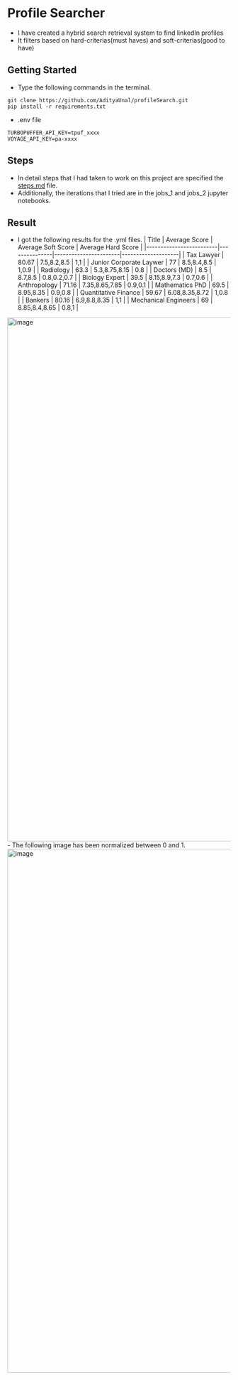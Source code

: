 # Profile Searcher

- I have created a hybrid search retrieval system to find linkedIn profiles
- It filters based on hard-criterias(must haves) and soft-criterias(good to have)

## Getting Started
- Type the following commands in the terminal.
```
git clone https://github.com/AdityaUnal/profileSearch.git
pip install -r requirements.txt
```
- .env file
```
TURBOPUFFER_API_KEY=tpuf_xxxx
VOYAGE_API_KEY=pa-xxxx

```
## Steps 
- In detail steps that I had taken to work on this project are specified the [steps.md]() file.
- Additionally, the iterations that I tried are in the jobs_1 and jobs_2 jupyter notebooks.
## Result
- I got the following results for the .yml files.
    | Title                   | Average Score | Average Soft Score    | Average Hard Score |
    |-------------------------|---------------|-----------------------|--------------------|
    | Tax Lawyer              | 80.67         | 7.5,8.2,8.5           | 1,1                |
    | Junior Corporate Laywer | 77            | 8.5,8.4,8.5           | 1,0.9              |
    | Radiology               | 63.3          | 5.3,8.75,8.15         | 0.8                |
    | Doctors (MD)            | 8.5           | 8.7,8.5               | 0.8,0.2,0.7        |
    | Biology Expert          | 39.5          | 8.15,8.9,7.3          | 0.7,0.6            | 
    | Anthropology            | 71.16         | 7.35,8.65,7.85        | 0.9,0.1            |
    | Mathematics PhD         | 69.5          | 8.95,8.35             | 0.9,0.8            |
    | Quantitative Finance    | 59.67         | 6.08,8.35,8.72        | 1,0.8              |
    | Bankers                 | 80.16         | 6.9,8.8,8.35          | 1,1                |
    | Mechanical Engineers    | 69            | 8.85,8.4,8.65         | 0.8,1              |
<img width="2379" height="1180" alt="image" src="https://github.com/user-attachments/assets/64d03112-878e-4777-8142-dcc3b579deea" />
- The following image has been normalized between 0 and 1.
  <img width="2379" height="1180" alt="image" src="https://github.com/user-attachments/assets/bbdc2730-b6e5-47d6-bb5b-0ffa4ab0f1ac" />

